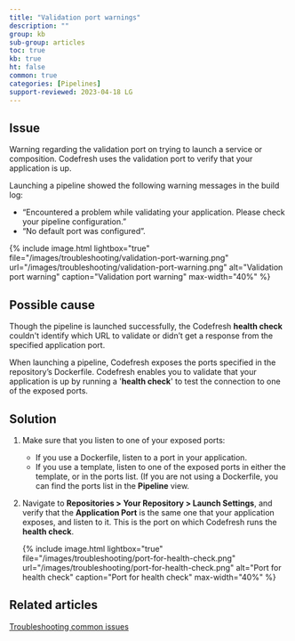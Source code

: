 ```yaml
---
title: "Validation port warnings"
description: ""
group: kb
sub-group: articles
toc: true
kb: true
ht: false
common: true
categories: [Pipelines]
support-reviewed: 2023-04-18 LG
---
```


## Issue

Warning regarding the validation port on trying to launch a service or composition. Codefresh uses the validation port to verify that your application is up.  

Launching a pipeline showed the following warning messages in the build log:

* “Encountered a problem while validating your application. Please check your pipeline configuration.”
* “No default port was configured”.

{% include
image.html
lightbox="true"
file="/images/troubleshooting/validation-port-warning.png"
url="/images/troubleshooting/validation-port-warning.png"
alt="Validation port warning"
caption="Validation port warning"
max-width="40%"
%}

## Possible cause

Though the pipeline is launched successfully, the Codefresh **health check** couldn't identify which URL to validate or didn’t get a response from the specified application port.  
  
When launching a pipeline, Codefresh exposes the ports specified in the repository’s Dockerfile. Codefresh enables you to validate that your application is up by running a '**health check**' to test the connection to one of the exposed ports.

## Solution

1. Make sure that you listen to one of your exposed ports:
   * If you use a Dockerfile, listen to a port in your application.
   * If you use a template, listen to one of the exposed ports in either the template, or in the ports list. (If you are not using a Dockerfile, you can find the ports list in the **Pipeline** view.
2. Navigate to **Repositories > Your Repository > Launch Settings**, and verify that the **Application Port** is the same one that your application exposes, and listen to it. This is the port on which Codefresh runs the **health check**.

    {% include
    image.html
    lightbox="true"
    file="/images/troubleshooting/port-for-health-check.png"
    url="/images/troubleshooting/port-for-health-check.png"
    alt="Port for health check"
    caption="Port for health check"
    max-width="40%"
    %}

## Related articles

[Troubleshooting common issues]({{site.baseurl}}/docs/troubleshooting/common-issues)
